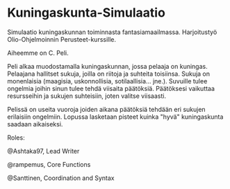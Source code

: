 # Kuningaskunta-Simulaatio
Simulaatio kuningaskunnan toiminnasta fantasiamaailmassa. Harjoitustyö Olio-Ohjelmoinnin Perusteet-kurssille.

Aiheemme on C. Peli.

Peli alkaa muodostamalla kuningaskunnan, jossa pelaaja on kuningas. Pelaajana hallitset sukuja, joilla on riitoja ja suhteita toisiinsa.
Sukuja on monenlaisia (maagisia, uskonnollisia, sotilaallisia... jne.). Suvuille tulee ongelmia joihin sinun tulee tehdä viisaita
päätöksiä. Päätöksesi vaikuttaa resursseihin ja sukujen suhteisiin, joten valitse viisaasti.

Pelissä on useita vuoroja joiden aikana päätöksiä tehdään eri sukujen erilaisiin ongelmiin. Lopussa lasketaan pisteet kuinka "hyvä"
kuningaskunta saadaan aikaiseksi.

Roles:

@Ashtaka97, Lead Writer

@rampemus, Core Functions
            
@Santtinen, Coordination and Syntax
